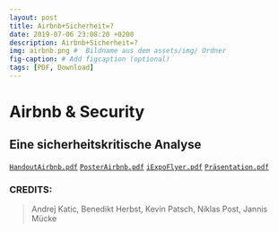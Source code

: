```yaml
---
layout: post
title: Airbnb+Sicherheit=?
date: 2019-07-06 23:08:20 +0200
description: Airbnb+Sicherheit=?
img: airbnb.png #  Bildname aus dem assets/img/ Ordner
fig-caption: # Add figcaption (optional)
tags: [PDF, Download]
---
```

# Airbnb & Security
## Eine sicherheitskritische Analyse


[`HandoutAirbnb.pdf`](https://github.com/DahlmannIT/SID_SS19/raw/master/assets/content/Handout_Airbnb.pdf)
[`PosterAirbnb.pdf`](https://github.com/DahlmannIT/SID_SS19/raw/master/assets/content/PosterAirbnbVersion.pdf)
[`iExpoFlyer.pdf`](https://github.com/DahlmannIT/SID_SS19/raw/master/assets/content/iExpo_Flyer_AirBnB.pdf)
[`Präsentation.pdf`](https://github.com/DahlmannIT/SID_SS19/raw/master/assets/content/Präsentation.pdf)



### CREDITS:
> Andrej Katic, Benedikt Herbst, Kevin
> Patsch, Niklas Post, Jannis Mücke

